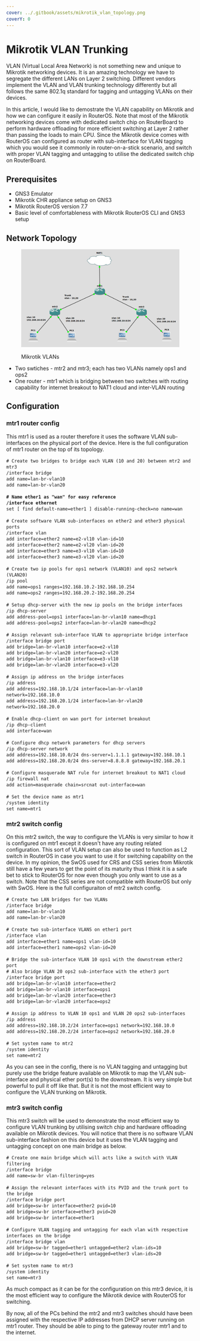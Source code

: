 ```yaml
---
cover: ../.gitbook/assets/mikrotik_vlan_topology.png
coverY: 0
---
```


# Mikrotik VLAN Trunking

VLAN (Virtual Local Area Network) is not something new and unique to Mikrotik networking devices. It is an amazing technology we have to segregate the different LANs on Layer 2 switching. Different vendors implement the VLAN and VLAN trunking technology differently but all follows the same 802.1q standard for tagging and untagging VLANs on their devices.&#x20;

In this article, I would like to demostrate the VLAN capability on Mikrotik and how we can configure it easily in RouterOS. Note that most of the Mikrotik networking devices come with dedicated switch chip on RouterBoard to perform hardware offloading for more efficient switching at Layer 2 rather than passing the loads to main CPU. Since the Mikrotik device comes with RouterOS can configured as router with sub-interface for VLAN tagging which you would see it commonly in router-on-a-stick scenario, and switch with proper VLAN tagging and untagging to utilise the dedicated switch chip on RouterBoard.&#x20;

## Prerequisites&#x20;

* GNS3 Emulator
* Mikrotik CHR appliance setup on GNS3&#x20;
* Mikrotik RouterOS version 7.7
* Basic level of comfortableness with Mikrotik RouterOS CLI and GNS3 setup

## &#x20;Network Topology

<figure><img src="../.gitbook/assets/mikrotik_vlan_topology.png" alt=""><figcaption><p>Mikrotik VLANs</p></figcaption></figure>

* Two swtiches - mtr2 and mtr3; each has two VLANs namely ops1 and ops2
* One router - mtr1 which is bridging between two switches with routing capability for internet breakout to NAT1 cloud and inter-VLAN routing

## Configuration

### mtr1 router config

This mtr1 is used as a router therefore it uses the software VLAN sub-interfaces on the physical port of the device. Here is the full configuration of mtr1 router on the top of its topology.&#x20;

<pre><code># Create two bridges to bridge each VLAN (10 and 20) between mtr2 and mtr3 
/interface bridge
add name=lan-br-vlan10
add name=lan-br-vlan20

<strong># Name ether1 as "wan" for easy reference
</strong><strong>/interface ethernet
</strong>set [ find default-name=ether1 ] disable-running-check=no name=wan

# Create software VLAN sub-interfaces on ether2 and ether3 physical ports
/interface vlan
add interface=ether2 name=e2-vl10 vlan-id=10
add interface=ether2 name=e2-vl20 vlan-id=20
add interface=ether3 name=e3-vl10 vlan-id=10
add interface=ether3 name=e3-vl20 vlan-id=20

# Create two ip pools for ops1 network (VLAN10) and ops2 network (VLAN20)
/ip pool
add name=ops1 ranges=192.168.10.2-192.168.10.254
add name=ops2 ranges=192.168.20.2-192.168.20.254

# Setup dhcp-server with the new ip pools on the bridge interfaces
/ip dhcp-server
add address-pool=ops1 interface=lan-br-vlan10 name=dhcp1
add address-pool=ops2 interface=lan-br-vlan20 name=dhcp2

# Assign relevant sub-interface VLAN to appropriate bridge interface
/interface bridge port
add bridge=lan-br-vlan10 interface=e2-vl10
add bridge=lan-br-vlan20 interface=e2-vl20
add bridge=lan-br-vlan10 interface=e3-vl10
add bridge=lan-br-vlan20 interface=e3-vl20

# Assign ip address on the bridge interfaces
/ip address
add address=192.168.10.1/24 interface=lan-br-vlan10 network=192.168.10.0
add address=192.168.20.1/24 interface=lan-br-vlan20 network=192.168.20.0

# Enable dhcp-client on wan port for internet breakout
/ip dhcp-client
add interface=wan

# Configure dhcp network parameters for dhcp servers
/ip dhcp-server network
add address=192.168.10.0/24 dns-server=1.1.1.1 gateway=192.168.10.1
add address=192.168.20.0/24 dns-server=8.8.8.8 gateway=192.168.20.1

# Configure masquerade NAT rule for internet breakout to NAT1 cloud
/ip firewall nat
add action=masquerade chain=srcnat out-interface=wan

# Set the device name as mtr1
/system identity
set name=mtr1
</code></pre>

### mtr2 switch config

On this mtr2 switch, the way to configure the VLANs is very similar to how it is configured on mtr1 except it doesn't have any routing related configuration. This sort of VLAN setup can also be used to function as L2 switch in RouterOS in case you want to use it for switching capability on the device. In my opinion, the SwOS used for CRS and CSS series from Mikrotik still have a few years to get the point of its maturity thus I think it is a safe bet to stick to RouterOS for now even though you only want to use as a switch. Note that the CSS series are not compatible with RouterOS but only with SwOS. Here is the full configuraiton of mtr2 switch config.&#x20;

```
# Create two LAN bridges for two VLANs
/interface bridge
add name=lan-br-vlan10
add name=lan-br-vlan20

# Create two sub-interface VLANS on ether1 port
/interface vlan
add interface=ether1 name=ops1 vlan-id=10
add interface=ether1 name=ops2 vlan-id=20

# Bridge the sub-interface VLAN 10 ops1 with the downstream ether2 port
# Also bridge VLAN 20 ops2 sub-interface with the ether3 port
/interface bridge port
add bridge=lan-br-vlan10 interface=ether2
add bridge=lan-br-vlan10 interface=ops1
add bridge=lan-br-vlan20 interface=ether3
add bridge=lan-br-vlan20 interface=ops2

# Assign ip address to VLAN 10 ops1 and VLAN 20 ops2 sub-interfaces
/ip address
add address=192.168.10.2/24 interface=ops1 network=192.168.10.0
add address=192.168.20.2/24 interface=ops2 network=192.168.20.0

# Set system name to mtr2
/system identity
set name=mtr2
```

As you can see in the config, there is no VLAN tagging and untagging but purely use the bridge feature available on Mikrotik to map the VLAN sub-interface and physical ether port(s) to the downstream. It is very simple but powerful to pull it off like that. But it is not the most efficient way to configure the VLAN trunking on Mikrotik.&#x20;

### mtr3 switch config

This mtr3 switch will be used to demonstrate the most efficient way to configure VLAN trunking by utilising switch chip and hardware offloading available on Mikrotik devices. You will notice that there is no software VLAN sub-interface fashion on this device but it uses the VLAN tagging and untagging concept on one main bridge as below.&#x20;

```
# Create one main bridge which will acts like a switch with VLAN filtering
/interface bridge
add name=sw-br vlan-filtering=yes

# Assign the relevant interfaces with its PVID and the trunk port to the bridge
/interface bridge port
add bridge=sw-br interface=ether2 pvid=10
add bridge=sw-br interface=ether3 pvid=20
add bridge=sw-br interface=ether1

# Configure VLAN tagging and untagging for each vlan with respective interfaces on the bridge
/interface bridge vlan
add bridge=sw-br tagged=ether1 untagged=ether2 vlan-ids=10
add bridge=sw-br tagged=ether1 untagged=ether3 vlan-ids=20

# Set system name to mtr3
/system identity
set name=mtr3
```

As much compact as it can be for the configuration on this mtr3 device, it is the most efficient way to configure the Mikrotik device with RouterOS for switching. &#x20;

By now, all of the PCs behind the mtr2 and mtr3 switches should have been assigned with the respective IP addresses from DHCP server running on mtr1 router. They should be able to ping to the gateway router mtr1 and to the internet.&#x20;
